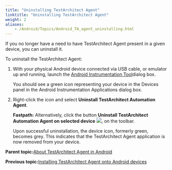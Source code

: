 ```yaml
--- 
title: "Uninstalling TestArchitect Agent"
linktitle: "Uninstalling TestArchitect Agent"
weight: 2
aliases: 
    - /Android/Topics/Android_TA_agent_uninstalling.html
---
```


If you no longer have a need to have TestArchitect Agent present in a given device, you can uninstall it.

To uninstall the TestArchitect Agent:

1.  With your physical Android device connected via USB cable, or emulator up and running, launch the [Android Instrumentation Tool](Android_Instrumentation_tool.html)dialog box.

    You should see a green icon representing your device in the Devices panel in the Android Instrumentation Applications dialog box.

2.  Right-click the icon and select **Uninstall TestArchitect Automation Agent**.

    **Fastpath:** Alternatively, click the button **Uninstall TestArchitect Automation Agent on selected device** ![](/images//Images/android_uninstalling_TA_agent_btn.png), on the toolbar.

    Upon successful uninstallation, the device icon, formerly green, becomes grey. This indicates that the TestArchitect Agent application is now removed from your device.


**Parent topic:**[About TestArchitect Agent in Android](/Android/Topics/Android_TA_agent.html)

**Previous topic:**[Installing TestArchitect Agent onto Android devices](/Android/Topics/Installing_TA_agent.html)

